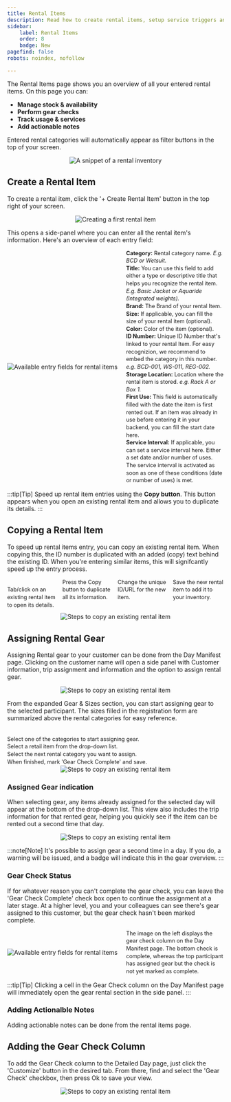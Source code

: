 ```yaml
---
title: Rental Items
description: Read how to create rental items, setup service triggers and assign gear to participants
sidebar:
    label: Rental Items
    order: 8
    badge: New
pagefind: false
robots: noindex, nofollow

---
```


The Rental Items page shows you an overview of all your entered rental items. On this page you can:

- **Manage stock & availability**
- **Perform gear checks**
- **Track usage & services**
- **Add actionable notes**

Entered rental categories will automatically appear as filter buttons in the top of your screen. 
<div style="text-align: center;">
  <img 
    src="/images/user_manual/rental-items-bcds.avif" 
    alt="A snippet of a rental inventory"
    class="w-full md:w-full mx-auto"
  />
</div>

## Create a Rental Item

To create a rental item, click the '+ Create Rental Item' button in the top right of your screen.

<div style="text-align: center;">
  <img 
    src="/images/user_manual/rental-items-screen.avif" 
    alt="Creating a first rental item"
    class="w-full md:w-full mx-auto"
  />
</div>

This opens a side-panel where you can enter all the rental item's information. Here's an overview of each entry field:

<div style="display: flex; align-items: center;">
  <div class="w-1/2 md:w-2/5 mx-auto" style="margin-right: 20px;">
    <img
      src="/images/user_manual/side-panel-rental-gear.avif"
      alt="Available entry fields for rental items"
      style="max-width: 100%; height: auto; display: block;"
    />
  </div>
  <div class="description-text">
    <p><strong>Category:</strong> Rental category name. <em>E.g. BCD or Wetsuit.</em></p>
    <p><strong>Title:</strong> You can use this field to add either a type or descriptive title that helps you recognize the rental item. <em>E.g. Basic Jacket or Aquaride (Integrated weights).</em></p>
    <p><strong>Brand:</strong> The Brand of your rental Item.</p>
    <p><strong>Size:</strong> If applicable, you can fill the size of your rental item (optional). </p>
    <p><strong>Color:</strong> Color of the item (optional). </p>
    <p><strong>ID Number:</strong> Unique ID Number that's linked to your rental Item. For easy recognizion, we recommend to embed the category in this number. <em>e.g. BCD-001, WS-011, REG-002.</em></p>
    <p><strong>Storage Location:</strong> Location where the rental item is stored. <em>e.g. Rack A or Box 1.</em></p>
    <p><strong>First Use:</strong> This field is automatically filled with the date the item is first rented out. If an item was already in use before entering it in your backend, you can fill the start date here.</p>
    <p><strong>Service Interval:</strong> If applicable, you can set a service interval here. Either a set date and/or number of uses. The service interval is activated as soon as one of these conditions (date or number of uses) is met.</p>
  </div>
</div>

:::tip[Tip]
Speed up rental item entries using the **Copy button**. This button appears when you open an existing rental item and allows you to duplicate its details. 
:::

## Copying a Rental Item
To speed up rental items entry, you can copy an existing rental item. When copying this, the ID number is duplicated with an added (copy) text behind the existing ID. When you're entering similar items, this will signifcantly speed up the entry process. 


<div class="text-grid" style="grid-template-columns: repeat(4, 1fr); display: grid; gap: 10px; margin-bottom: 10px;">
  <div class="description-text">
    <p><br>Tab/click on an existing rental item to open its details.</p>
  </div>
  <div class="description-text">
    <p>Press the Copy button to duplicate all its information.</p>
  </div>
  <div class="description-text">
    <p>Change the unique ID/URL for the new item.</p>
  </div>
  <div class="description-text">
    <p>Save the new rental item to add it to your inventory.</p>
  </div>
</div>

<div style="text-align: center; margin-top: 0;">
  <img
    src="/images/user_manual/steps-to-copy-a-rental-item.avif"
    alt="Steps to copy an existing rental item"
    class="w-full md:w-full mx-auto"
  />
</div>

## Assigning Rental Gear

Assigning Rental gear to your customer can be done from the Day Manifest page.
Clicking on the customer name will open a side panel with Customer information, trip assignment and information and the option to assign rental gear. 

<div style="text-align: center;">
  <img 
    src="/images/user_manual/day-manifest-side-panel.avif" 
    alt="Steps to copy an existing rental item"
    class="w-full md:w-full mx-auto"
  />
</div>

From the expanded Gear & Sizes section, you can start assigning gear to the selected participant. The sizes filled in the registration form are summarized above the rental categories for easy reference.

<div class="text-grid" style="grid-template-columns: repeat(4, 1fr);">
  <div class="description-text">
    <p><br>Select one of the categories to start assigning gear.</p>
  </div>
  <div class="description-text">
    <p>Select a retail item from the drop-down list. </p>
  </div>
  <div class="description-text">
    <p>Select the next rental category you want to assign.</p>
  </div>
    <div class="description-text">
    <p>When finished, mark 'Gear Check Complete' and save.</p>
  </div>
</div>
<div style="text-align: center;">
  <img 
    src="/images/user_manual/assigning-gear-steps.avif" 
    alt="Steps to copy an existing rental item"
    class="w-full md:w-full mx-auto"
  />
</div>

### Assigned Gear indication
When selecting gear, any items already assigned for the selected day will appear at the bottom of the drop-down list. This view also includes the trip information for that rented gear, helping you quickly see if the item can be rented out a second time that day.
<div style="text-align: center;">
  <img 
    src="/images/user_manual/assigned-gear-status.avif" 
    alt="Steps to copy an existing rental item"
    class="w-3/4 md:w-1/2 mx-auto"
  />
</div>

:::note[Note]
It's possible to assign gear a second time in a day. If you do, a warning will be issued, and a badge will indicate this in the gear overview.
:::


### Gear Check Status
If for whatever reason you can't complete the gear check, you can leave the 'Gear Check Complete' check box open to continue the assignment at a later stage. At a higher level, you and your colleagues can see there's gear assigned to this customer, but the gear check hasn't been marked complete. 
<br>

<div style="display: flex; align-items: center;">
  <div class="w-1/2 md:w-1/2 mx-auto" style="margin-right: 20px;">
    <img
      src="/images/user_manual/gear-check-indication.avif"
      alt="Available entry fields for rental items"
      style="max-width: 100%; height: auto; display: block;"
    />
  </div>
  <div class="description-text">
    <p>The image on the left displays the gear check column on the Day Manifest page. The bottom check is complete, whereas the top participant has assigned gear but the check is not yet marked as complete.</p>
  </div>
</div>

:::tip[Tip]
Clicking a cell in the Gear Check column on the Day Manifest page will immediately open the gear rental section in the side panel.
:::

### Adding Actionalble Notes
Adding actionable notes can be done from the rental items page.

## Adding the Gear Check Column

To add the Gear Check column to the Detailed Day page, just click the 'Customize' button in the desired tab. From there, find and select the 'Gear Check' checkbox, then press Ok to save your view.
<div style="text-align: center;">
  <img 
    src="/images/user_manual/day-manifest-adding-gear-check-column.avif" 
    alt="Steps to copy an existing rental item"
    class="w-full md:w-full mx-auto"
  />
</div>


<style>
  .description-text {
    flex: 1; /* Retain flex property - though less relevant in a pure grid context now */
    font-size: 0.7em; /* Default font size for mobile (smaller) */
    /* Add padding here if you want space inside the box itself */
    /* padding: 5px; */ /* Example padding if you want an 'outline' */
  }

  /* Crucial for consistent vertical alignment */
  .description-text p {
    margin: 0; /* REMOVE all default margins from the paragraph */
    padding: 0; /* REMOVE any default padding from the paragraph */
    line-height: 1.4; /* Standardize line height for consistent spacing between lines. Adjust as needed. */
  }


  /* Media query for desktop screens (or larger tablets) */
  @media (min-width: 768px) { /* Adjust this breakpoint if needed to match your md: from Tailwind */
    .description-text {
      font-size: 0.9em; /* Larger font size for desktop */
    }
  }
</style>